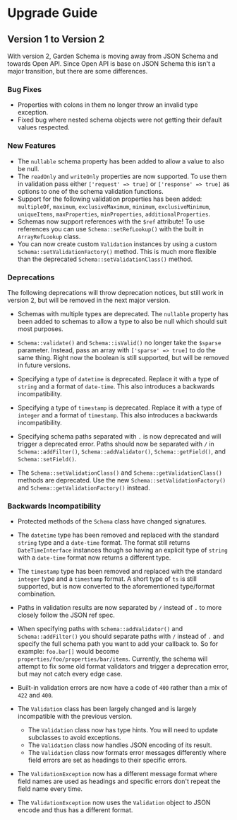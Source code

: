 # Upgrade Guide

## Version 1 to Version 2

With version 2, Garden Schema is moving away from JSON Schema and towards Open API. Since Open API is base on JSON Schema this isn't a major transition, but there are some differences.

### Bug Fixes

- Properties with colons in them no longer throw an invalid type exception.
- Fixed bug where nested schema objects were not getting their default values respected. 

### New Features

- The `nullable` schema property has been added to allow a value to also be null.
- The `readOnly` and `writeOnly` properties are now supported. To use them in validation pass either `['request' => true]` or `['response' => true]` as options to one of the schema validation functions.
- Support for the following validation properties has been added: `multipleOf`, `maximum`, `exclusiveMaximum`, `minimum`, `exclusiveMinimum`, `uniqueItems`, `maxProperties`, `minProperties`, `additionalProperties`.
- Schemas now support references with the `$ref` attribute! To use references you can use `Schema::setRefLookup()` with the built in `ArrayRefLookup` class.
- You can now create custom `Validation` instances by using a custom `Schema::setValidationFactory()` method. This is much more flexible than the deprecated `Schema::setValidationClass()` method.

### Deprecations

The following deprecations will throw deprecation notices, but still work in version 2, but will be removed in the next major version.

- Schemas with multiple types are deprecated. The `nullable` property has been added to schemas to allow a type to also be null which should suit most purposes.

- `Schema::validate()` and `Schema::isValid()` no longer take the `$sparse` parameter. Instead, pass an array with `['sparse' => true]` to do the same thing. Right now the boolean is still supported, but will be removed in future versions.

- Specifying a type of `datetime` is deprecated. Replace it with a type of `string` and a format of `date-time`. This also introduces a backwards incompatibility.

- Specifying a type of `timestamp` is deprecated. Replace it with a type of `integer` and a format of `timestamp`. This also introduces a backwards incompatibility. 

- Specifying schema paths separated with `.` is now deprecated and will trigger a deprecated error. Paths should now be separated with `/` in `Schema::addFilter()`, `Schema::addValidator()`, `Schema::getField()`, and `Schema::setField()`.

- The `Schema::setValidationClass()` and `Schema::getValidationClass()` methods are deprecated. Use the new `Schema::setValidationFactory()` and `Schema::getValidationFactory()` instead.

### Backwards Incompatibility

- Protected methods of the `Schema` class have changed signatures.

- The `datetime` type has been removed and replaced with the standard `string` type and a `date-time` format. The format still returns `DateTimeInterface` instances though so having an explicit type of `string` with a `date-time` format now returns a different type.

- The `timestamp` type has been removed and replaced with the standard `integer` type and a `timestamp` format. A short type of `ts` is still supported, but is now converted to the aforementioned type/format combination.

- Paths in validation results are now separated by `/` instead of `.` to more closely follow the JSON ref spec.

- When specifying paths with `Schema::addValidator()` and `Schema::addFilter()` you should separate paths with `/` instead of `.` and specify the full schema path you want to add your callback to. So for example: `foo.bar[]` would become `properties/foo/properties/bar/items`. Currently, the schema will attempt to fix some old format validators and trigger a deprecation error, but may not catch every edge case.

- Built-in validation errors are now have a code of `400` rather than a mix of `422` and `400`.

- The `Validation` class has been largely changed and is largely incompatible with the previous version.

    - The `Validation` class now has type hints. You will need to update subclasses to avoid exceptions.
    - The `Validation` class now handles JSON encoding of its result.
    - The `Validation` class now formats error messages differently where field errors are set as headings to their specific errors.
    
- The `ValidationException` now has a different message format where field names are used as headings and specific errors don't repeat the field name every time.

- The `ValidationException` now uses the `Validation` object to JSON encode and thus has a different format.

